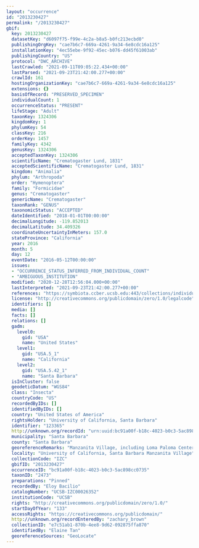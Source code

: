 ```yaml
---
layout: "occurrence"
id: "2013230427"
permalink: "/2013230427"
gbif:
  key: 2013230427
  datasetKey: "d6097f75-f99e-4c2a-b8a5-b0fc213ecbd0"
  publishingOrgKey: "cae7b6c7-669a-4261-9a34-6e8cdc16a125"
  installationKey: "4ec55ebe-9f92-45ec-b076-dd45f61003ab"
  publishingCountry: "US"
  protocol: "DWC_ARCHIVE"
  lastCrawled: "2021-09-11T09:05:22.434+00:00"
  lastParsed: "2021-09-23T21:42:00.277+00:00"
  crawlId: 161
  hostingOrganizationKey: "cae7b6c7-669a-4261-9a34-6e8cdc16a125"
  extensions: {}
  basisOfRecord: "PRESERVED_SPECIMEN"
  individualCount: 1
  occurrenceStatus: "PRESENT"
  lifeStage: "Adult"
  taxonKey: 1324306
  kingdomKey: 1
  phylumKey: 54
  classKey: 216
  orderKey: 1457
  familyKey: 4342
  genusKey: 1324306
  acceptedTaxonKey: 1324306
  scientificName: "Crematogaster Lund, 1831"
  acceptedScientificName: "Crematogaster Lund, 1831"
  kingdom: "Animalia"
  phylum: "Arthropoda"
  order: "Hymenoptera"
  family: "Formicidae"
  genus: "Crematogaster"
  genericName: "Crematogaster"
  taxonRank: "GENUS"
  taxonomicStatus: "ACCEPTED"
  dateIdentified: "2018-01-01T00:00:00"
  decimalLongitude: -119.852013
  decimalLatitude: 34.409326
  coordinateUncertaintyInMeters: 157.0
  stateProvince: "California"
  year: 2016
  month: 5
  day: 12
  eventDate: "2016-05-12T00:00:00"
  issues:
  - "OCCURRENCE_STATUS_INFERRED_FROM_INDIVIDUAL_COUNT"
  - "AMBIGUOUS_INSTITUTION"
  modified: "2020-12-28T12:56:04.000+00:00"
  lastInterpreted: "2021-09-23T21:42:00.277+00:00"
  references: "https://symbiota.ccber.ucsb.edu:443/collections/individual/index.php?occid=123365"
  license: "http://creativecommons.org/publicdomain/zero/1.0/legalcode"
  identifiers: []
  media: []
  facts: []
  relations: []
  gadm:
    level0:
      gid: "USA"
      name: "United States"
    level1:
      gid: "USA.5_1"
      name: "California"
    level2:
      gid: "USA.5.42_1"
      name: "Santa Barbara"
  isInCluster: false
  geodeticDatum: "WGS84"
  class: "Insecta"
  countryCode: "US"
  recordedByIDs: []
  identifiedByIDs: []
  country: "United States of America"
  rightsHolder: "University of California, Santa Barbara"
  identifier: "123365"
  http://unknown.org/recordId: "urn:uuid:bc91a00f-b18c-4023-b0c3-5ac898cc0735"
  municipality: "Santa Barbara"
  county: "Santa Barbara"
  georeferenceRemarks: "Manzanita Village, including Loma Paloma Center"
  locality: "University of California, Santa Barbara Manzanita Village"
  collectionCode: "IZC"
  gbifID: "2013230427"
  occurrenceID: "bc91a00f-b18c-4023-b0c3-5ac898cc0735"
  taxonID: "2473"
  preparations: "Pinned"
  recordedBy: "Eloy Bacilio"
  catalogNumber: "UCSB-IZC00026352"
  institutionCode: "UCSB"
  rights: "http://creativecommons.org/publicdomain/zero/1.0/"
  startDayOfYear: "133"
  accessRights: "https://creativecommons.org/publicdomain/"
  http://unknown.org/recordEnteredBy: "zachary_brown"
  collectionID: "e7c51ab1-870b-4ee8-9d62-092875ffa870"
  identifiedBy: "Elaine Tan"
  georeferenceSources: "GeoLocate"
---
```


